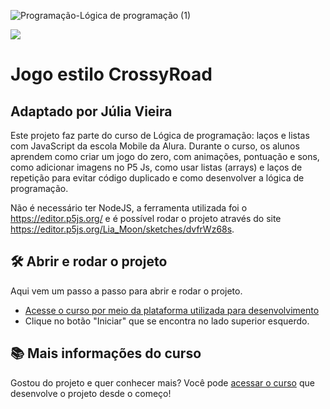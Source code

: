 ![Programação-Lógica de programação (1)](https://user-images.githubusercontent.com/112638042/230464006-6fb1debb-bcdb-40c0-92c2-e5ee036a9726.png)

![](https://img.shields.io/github/license/alura-cursos/android-com-kotlin-personalizando-ui)
# Jogo estilo CrossyRoad

## Adaptado por Júlia Vieira

Este projeto faz parte do curso de Lógica de programação: laços e listas com JavaScript da escola Mobile da Alura. Durante o curso, os alunos aprendem como criar um jogo do zero, com animações, pontuação e sons, como adicionar imagens no P5 Js, como usar listas (arrays) e laços de repetição para evitar código duplicado e como desenvolver a lógica de programação.

Não é necessário ter NodeJS, a ferramenta utilizada foi o https://editor.p5js.org/ e é possível rodar o projeto através do site https://editor.p5js.org/Lia_Moon/sketches/dvfrWz68s.

## 🛠️ Abrir e rodar o projeto

Aqui vem um passo a passo para abrir e rodar o projeto.

- [Acesse o curso por meio da plataforma utilizada para desenvolvimento](https://editor.p5js.org/Lia_Moon/sketches/dvfrWz68s)
- Clique no botão "Iniciar" que se encontra no lado superior esquerdo.

## 📚 Mais informações do curso

Gostou do projeto e quer conhecer mais? Você pode [acessar o curso](https://cursos.alura.com.br/course/javascript-listas-lacos) que desenvolve o projeto desde o começo!
